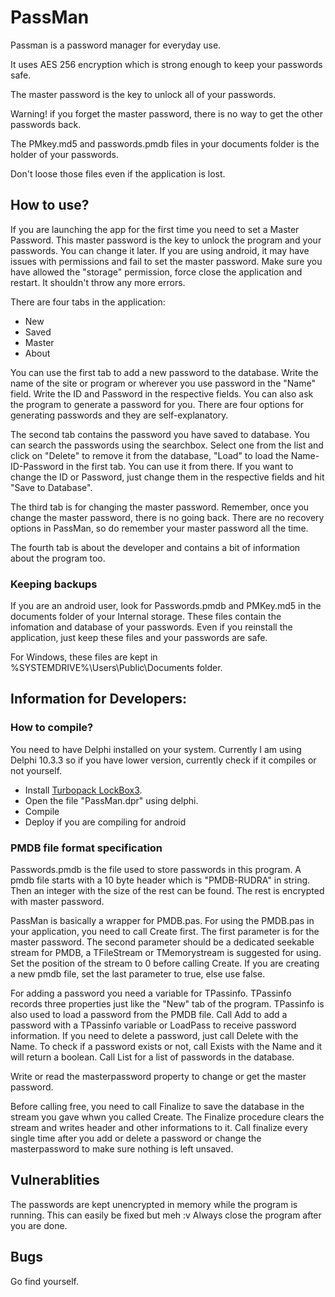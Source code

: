 # PassMan

Passman is a password manager for everyday use.

It uses AES 256 encryption which is strong enough to keep your passwords safe.

The master password is the key to unlock all of your passwords.

Warning! if you forget the  master password, there is no way to get the other passwords back.

The PMkey.md5 and passwords.pmdb files in your documents folder is the holder of your passwords.

Don't loose those files even if the application is lost.

## How to use?

If you are launching the app for the first time you need to set a Master Password. This master password is the key to unlock the program and your passwords. You can change it later. If you are using android, it may have issues with permissions and fail to set the master password. Make sure you have allowed the "storage" permission, force close the application and restart. It shouldn't throw any more errors.

There are four tabs in the application:
- New
- Saved
- Master
- About

You can use the first tab to add a new password to the database. Write the name of the site or program or wherever you use password in the "Name" field. Write the ID and Password in the respective fields. You can also ask the program to generate a password for you. There are four options for generating passwords and they are self-explanatory.

The second tab contains the password you have saved to database. You can search the passwords using the searchbox. Select one from the list and click on "Delete" to remove it from the database, "Load" to load the Name-ID-Password in the first tab. You can use it from there. If you want to change the ID or Password, just change them in the respective fields and hit "Save to Database".

The third tab is for changing the master password. Remember, once you change the master password, there is no going back. There are no recovery options in PassMan, so do remember your master password all the time.

The fourth tab is about the developer and contains a bit of information about the program too.

### Keeping backups
If you are an android user, look for Passwords.pmdb and PMKey.md5 in the documents folder of your Internal storage. These files contain the infomation and database of your passwords. Even if you reinstall the application, just keep these files and your passwords are safe. 

For Windows, these files are kept in %SYSTEMDRIVE%\Users\Public\Documents folder.

## Information for Developers:

### How to compile?

You need to have Delphi installed on your system. Currently I am using Delphi 10.3.3 so if you have lower version, currently check if it compiles or not yourself. 
- Install [Turbopack LockBox3](https://github.com/TurboPack/LockBox3/).
- Open the file "PassMan.dpr" using delphi.
- Compile
- Deploy if you are compiling for android

### PMDB file format specification

Passwords.pmdb is the file used to store passwords in this program. A pmdb file starts with a 10 byte header which is "PMDB-RUDRA" in string. Then an integer with the size of the rest can be found. The rest is encrypted with master password.

PassMan is basically a wrapper for PMDB.pas. For using the PMDB.pas in your application, you need to call Create first. The first parameter is for the master password. The second parameter should be a dedicated seekable stream for PMDB, a TFileStream or TMemorystream is suggested for using. Set the position of the stream to 0 before calling Create.  If you are creating a new pmdb file, set the last parameter to true, else use false.

For adding a password you need a variable for TPassinfo. TPassinfo records three properties just like the "New" tab of the program. TPassinfo is also used to load a password from the PMDB file. Call Add to add a password with a TPassinfo variable or LoadPass to receive password information. If you need to delete a password, just call Delete with the Name. To check if a password exists or not, call Exists with the Name and it will return a boolean. Call List for a list of passwords in the database.

Write or read the masterpassword property to change or get the master password.

Before calling free, you need to call Finalize to save the database in the stream you gave whwn you called Create. The Finalize procedure clears the stream and writes header and other informations to it. Call finalize every single time after you add or delete a password or change the masterpassword to make sure nothing is left unsaved. 

## Vulnerablities

The passwords are kept unencrypted in memory while the program is running. This can easily be fixed but meh :v Always close the program after you are done.

## Bugs

Go find yourself.


